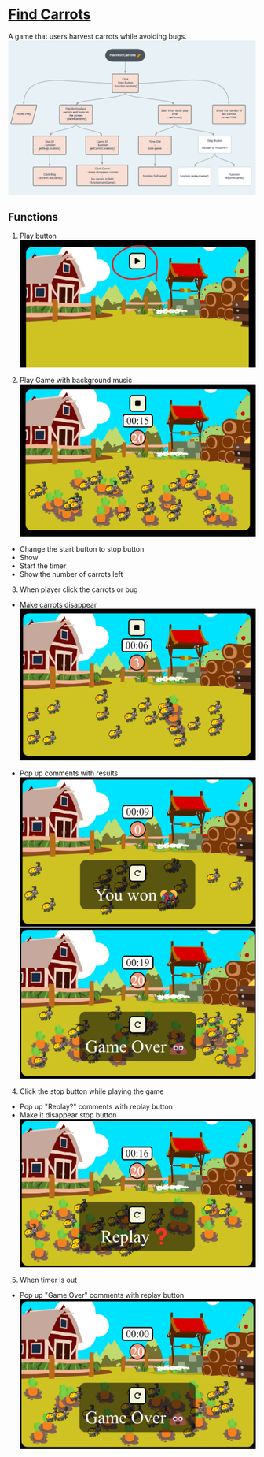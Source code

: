 # [Find Carrots](https://seonhyey.github.io/carrot_game/)

A game that users harvest carrots while avoiding bugs. <br>
![Diagram](readmeImg/logic.png)

## Functions

1. Play button
   ![Alt text](readmeImg/firstPage.png)

2. Play Game with background music
   ![Alt text](readmeImg/gameScreen.png)

- Change the start button to stop button
- Show
- Start the timer
- Show the number of carrots left

3. When player click the carrots or bug

- Make carrots disappear
  ![playing game](readmeImg/carrot.png)

- Pop up comments with results
  ![win a game](readmeImg/win.png)
  ![loose a game](readmeImg/loose.png)

4. Click the stop button while playing the game

- Pop up "Replay?" comments with replay button
- Make it disappear stop button
  ![stop a gmae](readmeImg/replay.png)

5. When timer is out

- Pop up "Game Over" comments with replay button
  ![time out](readmeImg/timeout.png)

